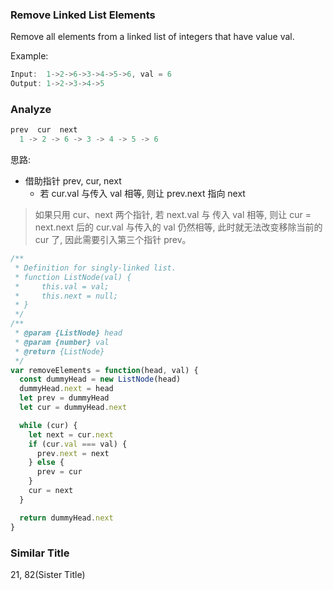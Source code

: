 ### Remove Linked List Elements

Remove all elements from a linked list of integers that have value val.

Example:

```js
Input:  1->2->6->3->4->5->6, val = 6
Output: 1->2->3->4->5
```

### Analyze

```js
prev  cur  next
  1 -> 2 -> 6 -> 3 -> 4 -> 5 -> 6
```

思路:

* 借助指针 prev, cur, next
  * 若 cur.val 与传入 val 相等, 则让 prev.next 指向 next

> 如果只用 cur、next 两个指针, 若 next.val 与 传入 val 相等, 则让 cur = next.next 后的 cur.val 与传入的 val 仍然相等, 此时就无法改变移除当前的 cur 了, 因此需要引入第三个指针 prev。

```js
/**
 * Definition for singly-linked list.
 * function ListNode(val) {
 *     this.val = val;
 *     this.next = null;
 * }
 */
/**
 * @param {ListNode} head
 * @param {number} val
 * @return {ListNode}
 */
var removeElements = function(head, val) {
  const dummyHead = new ListNode(head)
  dummyHead.next = head
  let prev = dummyHead
  let cur = dummyHead.next

  while (cur) {
    let next = cur.next
    if (cur.val === val) {
      prev.next = next
    } else {
      prev = cur
    }
    cur = next
  }

  return dummyHead.next
}
```

### Similar Title

21, 82(Sister Title)